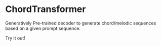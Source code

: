 # ChordTransformer

Generatively Pre-trained decoder to generate chord/melodic sequences based on a given prompt sequence.

Try it out!
